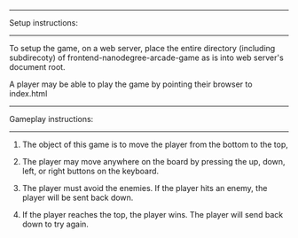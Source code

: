 *******************************
Setup instructions:
*******************************

To setup the game, on a web server, place the entire directory (including subdirecoty) of frontend-nanodegree-arcade-game as is into web server's document root.

A player may be able to play the game by pointing their browser to index.html

*******************************
Gameplay instructions:
*******************************

1) The object of this game is to move the player from the bottom to the top,

2) The player may move anywhere on the board by pressing the up, down, left, or right buttons on the keyboard.

3) The player must avoid the enemies.  If the player hits an enemy, the player will be sent back down.

4) If the player reaches the top, the player wins.  The player will send back down to try again.